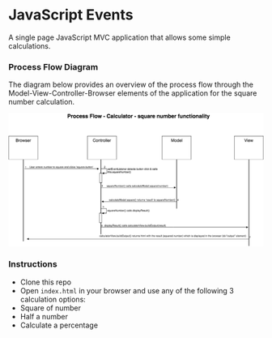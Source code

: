 # JavaScript Events

A single page JavaScript MVC application that allows some simple calculations.


### Process Flow Diagram

The diagram below provides an overview of the process flow through the Model-View-Controller-Browser elements of the application for the square number calculation.

![processFlowSquareNumber diagram](https://github.com/SecretSurfSpot/js-events/blob/master/images/processFlowSquareNumber.png)

### Instructions

- Clone this repo
- Open `index.html` in your browser and use any of the following 3 calculation options:
- Square of number
- Half a number
- Calculate a percentage
